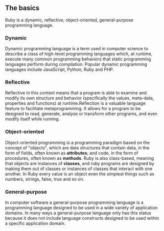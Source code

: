 ## The basics

Ruby is a dynamic, reflective, object-oriented, general-purpose programming language.

### Dynamic
Dynamic programming language is a term used in computer science to describe a class of high-level programming languages which, at runtime, execute many common programming behaviors that static programming languages perform during compilation. Popular dynamic programming languages include JavaScript, Python, Ruby and PHP.

### Reflective
Reflective in this context means that a program is able to examine and modify its own structure and behavior (specifically the values, meta-data, properties and functions) at runtime.Reflection is a valuable language feature to facilitate metaprogramming.  It allows for a program to be designed to read, generate, analyse or transform other programs, and even modify itself while running.

### Object-oriented
Object-oriented programming is a programming paradigm based on the concept of "objects", which are data structures that contain data, in the form of fields, often known as **attributes**; and code, in the form of procedures, often known as **methods**. Ruby is also class-based, meaning that objects are instances of **classes**, and ruby programs are designed by making them out of classes or instances of classes that interact with one another. In Ruby every value is an object even the simplest things such as numbers, strings, false, true and so on.

### General-purpose
In computer software a general-purpose programming language is a programming language designed to be used in a wide variety of application domains. In many ways a general-purpose language only has this status because it does not include language constructs designed to be used within a specific application domain.
